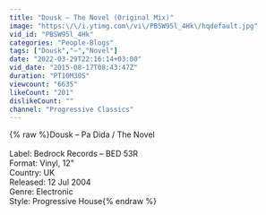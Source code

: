 ```yaml
---
title: "Dousk ‎– The Novel (Original Mix)"
image: "https:\/\/i.ytimg.com\/vi\/PBSW95l_4Hk\/hqdefault.jpg"
vid_id: "PBSW95l_4Hk"
categories: "People-Blogs"
tags: ["Dousk","‎–","Novel"]
date: "2022-03-29T22:16:14+03:00"
vid_date: "2015-08-17T08:43:47Z"
duration: "PT10M30S"
viewcount: "6635"
likeCount: "201"
dislikeCount: ""
channel: "Progressive Classics"
---
```

{% raw %}Dousk ‎– Pa Dida / The Novel<br /><br />Label: Bedrock Records ‎– BED 53R<br />Format: Vinyl, 12&quot; <br />Country: UK<br />Released: 12 Jul 2004<br />Genre: Electronic<br />Style: Progressive House{% endraw %}
